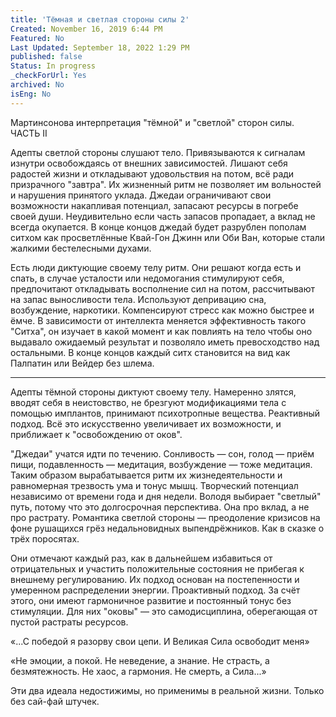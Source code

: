 ```yaml
---
title: 'Тёмная и светлая стороны силы 2'
Created: November 16, 2019 6:44 PM
Featured: No
Last Updated: September 18, 2022 1:29 PM
published: false
Status: In progress
_checkForUrl: Yes
archived: No
isEng: No
---
```


Мартинсонова интерпретация "тёмной" и "светлой" сторон силы. ЧАСТЬ II

Адепты светлой стороны слушают тело. Привязываются к сигналам изнутри освобождаясь от внешних зависимостей. Лишают себя радостей жизни и откладывают удовольствия на потом, всё ради призрачного "завтра". Их жизненный ритм не позволяет им вольностей и нарушения принятого уклада.
Джедаи ограничивают свои возможности накапливая потенциал, запасают ресурсы в погребе своей души. Неудивительно если часть запасов пропадает, а вклад не всегда окупается.
В конце концов джедай будет разрублен пополам ситхом как просветлённые Квай-Гон Джинн или Оби Ван, которые стали жалкими бестелесными духами.

Есть люди диктующие своему телу ритм. Они решают когда есть и спать, в случае усталости или недомогания стимулируют себя, предпочитают откладывать восполнение сил на потом, рассчитывают на запас выносливости тела. Используют депривацию сна, возбуждение, наркотики. Компенсируют стресс как можно быстрее и ёмче. В зависимости от интеллекта меняется эффективность такого "Ситха", он изучает в какой момент и как повлиять на тело чтобы оно выдавало ожидаемый результат и позволяло иметь превосходство над остальными. В конце концов каждый ситх становится на вид как Палпатин или Вейдер без шлема.

---

Адепты тёмной стороны диктуют своему телу. Намеренно злятся, вводят себя в неистовство, не брезгуют модификациями тела с помощью имплантов, принимают психотропные вещества. Реактивный подход. Всё это искусственно увеличивает их возможности, и приближает к "освобождению от оков".

"Джедаи" учатся идти по течению. Сонливость — сон, голод — приём пищи, подавленность — медитация, возбуждение — тоже медитация. Таким образом вырабатывается ритм их жизнедеятельности и равномерная трезвость ума и тонус мышц. Творческий потенциал независимо от времени года и дня недели. Володя выбирает "светлый" путь, потому что это долгосрочная перспектива. Она про вклад, а не про растрату. Романтика светлой стороны — преодоление кризисов на фоне рушащихся грёз недальновидных выпендрёжников. Как в сказке о трёх поросятах.

Они отмечают каждый раз, как в дальнейшем избавиться от отрицательных и участить положительные состояния не прибегая к внешнему регулированию. Их подход основан на постепенности и умеренном распределении энергии. Проактивный подход. За счёт этого, они имеют гармоничное развитие и постоянный тонус без стимуляции. Для них "оковы" — это самодисциплина, оберегающая от пустой растраты ресурсов.

«...С победой я разорву свои цепи.
И Великая Сила освободит меня»

«Не эмоции, а покой.
Не неведение, а знание.
Не страсть, а безмятежность.
Не хаос, а гармония.
Не смерть, а Сила...»

Эти два идеала недостижимы, но применимы в реальной жизни. Только без сай-фай штучек.